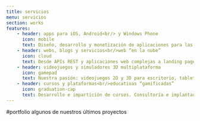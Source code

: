 ```yaml
---
title: servicios
menu: servicios
section: works
features:
    - header: apps para iOS, Android<br/> y Windows Phone
      icon: mobile
      text: Diseño, desarrollo y monetización de aplicaciones para las principales plataformas
    - header: webs, blogs y servicios<br/>web “en la nube”
      icon: cloud
      text: Desde APIs REST y aplicaciones web complejas a landing pages, blogs y CMS
    - header: videojuegos y simuladores 3D multiplataforma
      icon: gamepad
      text: Nuestra pasión: videojuegos 2D y 3D para escritorio, tablets y móviles
    - header: cursos y plataformas<br/>educativas “gamificadas”
      icon: graduation-cap
      text: Desarrollo e impartición de cursos. Consultoría e implantación de "Gamificación"
---
```


#portfolio
algunos de nuestros últimos proyectos
